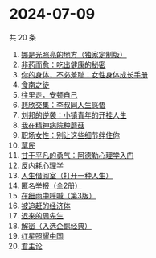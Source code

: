 # 2024-07-09

共 20 条

<!-- BEGIN WEREAD -->
<!-- 最后更新时间 2024-07-09 01:01:02 +0800 -->
1. [娜是光照亮的地方（独家定制版）](https://weread.qq.com/web/bookDetail/4623278071d2306e462e908)
1. [非药而愈：吃出健康的秘密](https://weread.qq.com/web/bookDetail/9a432440813ab82d2g0184aa)
1. [你的身体，不必羞耻：女性身体成长手册](https://weread.qq.com/web/bookDetail/32c32710813ab8c4ag0167a5)
1. [食南之徒](https://weread.qq.com/web/bookDetail/91f329c0813ab8ee0g011c9d)
1. [往里走，安顿自己](https://weread.qq.com/web/bookDetail/80032d40813ab71b8g012ac6)
1. [悲欣交集：李叔同人生感悟](https://weread.qq.com/web/bookDetail/51f322c0813ab8e8ag013db9)
1. [刘邦的逆袭：小镇青年的开挂人生](https://weread.qq.com/web/bookDetail/427327c0813ab8ee1g014781)
1. [我在精神病院种蘑菇](https://weread.qq.com/web/bookDetail/87432800813ab8e8dg012411)
1. [职场女性：别让这些细节绊住你](https://weread.qq.com/web/bookDetail/9d832b2072a730499d822df)
1. [草民](https://weread.qq.com/web/bookDetail/370329a0813ab8ecag017dd1)
1. [甘于平凡的勇气：阿德勒心理学入门](https://weread.qq.com/web/bookDetail/b1532290813ab8ed7g016140)
1. [反内耗心理学](https://weread.qq.com/web/bookDetail/ced32730813ab8b3cg017549)
1. [人生借阅室（打开一种人生）](https://weread.qq.com/web/bookDetail/1a232a10813ab7ca1g017111)
1. [匿名举报（全2册）](https://weread.qq.com/web/bookDetail/e1232090813ab8eb9g019f2c)
1. [在细雨中呼喊（第3版）](https://weread.qq.com/web/bookDetail/801324d05cbba380129b0a1)
1. [被追赶的经济体](https://weread.qq.com/web/bookDetail/7ac32f60813ab87d3g015c97)
1. [迟来的周先生](https://weread.qq.com/web/bookDetail/9e832c60813ab8619g019816)
1. [解密（入选企鹅经典）](https://weread.qq.com/web/bookDetail/e1c32c205c9f30e1cdf7d38)
1. [红星照耀中国](https://weread.qq.com/web/bookDetail/8ba32ef07183b76a8ba27cd)
1. [君主论](https://weread.qq.com/web/bookDetail/53a32b50813ab8a03g01009a)
<!-- END WEREAD -->